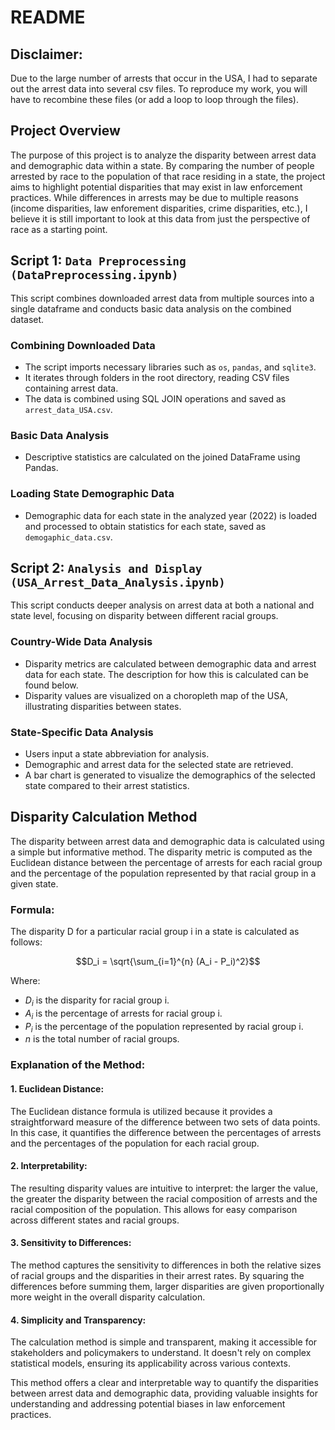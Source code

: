 # README

## Disclaimer: 
Due to the large number of arrests that occur in the USA, I had to separate out the arrest data into several csv files. To reproduce my work, you will have to recombine these files (or add a loop to loop through the files).

## Project Overview

The purpose of this project is to analyze the disparity between arrest data and demographic data within a state. By comparing the number of people arrested by race to the population of that race residing in a state, the project aims to highlight potential disparities that may exist in law enforcement practices. While differences in arrests may be due to multiple reasons (income disparities, law enforement disparities, crime disparities, etc.), I believe it is still important to look at this data from just the perspective of race as a starting point.

## Script 1: `Data Preprocessing (DataPreprocessing.ipynb)`

This script combines downloaded arrest data from multiple sources into a single dataframe and conducts basic data analysis on the combined dataset. 

### Combining Downloaded Data
- The script imports necessary libraries such as `os`, `pandas`, and `sqlite3`.
- It iterates through folders in the root directory, reading CSV files containing arrest data.
- The data is combined using SQL JOIN operations and saved as `arrest_data_USA.csv`.

### Basic Data Analysis
- Descriptive statistics are calculated on the joined DataFrame using Pandas.

### Loading State Demographic Data
- Demographic data for each state in the analyzed year (2022) is loaded and processed to obtain statistics for each state, saved as `demogaphic_data.csv`.

## Script 2: `Analysis and Display (USA_Arrest_Data_Analysis.ipynb)`

This script conducts deeper analysis on arrest data at both a national and state level, focusing on disparity between different racial groups.

### Country-Wide Data Analysis
- Disparity metrics are calculated between demographic data and arrest data for each state. The description for how this is calculated can be found below.
- Disparity values are visualized on a choropleth map of the USA, illustrating disparities between states.

### State-Specific Data Analysis
- Users input a state abbreviation for analysis.
- Demographic and arrest data for the selected state are retrieved.
- A bar chart is generated to visualize the demographics of the selected state compared to their arrest statistics.

## Disparity Calculation Method

The disparity between arrest data and demographic data is calculated using a simple but informative method. The disparity metric is computed as the Euclidean distance between the percentage of arrests for each racial group and the percentage of the population represented by that racial group in a given state.

### Formula:
The disparity D for a particular racial group i in a state is calculated as follows:


$$D_i = \sqrt{\sum_{i=1}^{n} (A_i - P_i)^2}$$


Where:
- $D_i$ is the disparity for racial group i.
- $A_i$ is the percentage of arrests for racial group i.
- $P_i$ is the percentage of the population represented by racial group i.
- $n$ is the total number of racial groups.

### Explanation of the Method:

#### 1. Euclidean Distance:
The Euclidean distance formula is utilized because it provides a straightforward measure of the difference between two sets of data points. In this case, it quantifies the difference between the percentages of arrests and the percentages of the population for each racial group.

#### 2. Interpretability:
The resulting disparity values are intuitive to interpret: the larger the value, the greater the disparity between the racial composition of arrests and the racial composition of the population. This allows for easy comparison across different states and racial groups.

#### 3. Sensitivity to Differences:
The method captures the sensitivity to differences in both the relative sizes of racial groups and the disparities in their arrest rates. By squaring the differences before summing them, larger disparities are given proportionally more weight in the overall disparity calculation.

#### 4. Simplicity and Transparency:
The calculation method is simple and transparent, making it accessible for stakeholders and policymakers to understand. It doesn't rely on complex statistical models, ensuring its applicability across various contexts.

This method offers a clear and interpretable way to quantify the disparities between arrest data and demographic data, providing valuable insights for understanding and addressing potential biases in law enforcement practices.


